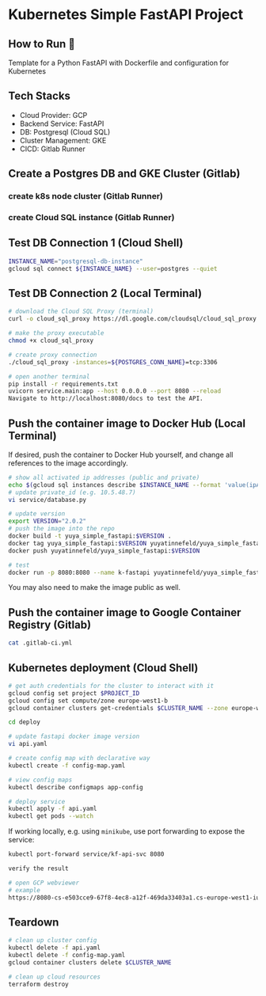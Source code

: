 # Kubernetes Simple FastAPI Project


## How to Run 🐳

Template for a Python FastAPI with Dockerfile and configuration for Kubernetes

## Tech Stacks
- Cloud Provider: GCP
- Backend Service: FastAPI
- DB: Postgresql (Cloud SQL)
- Cluster Management: GKE
- CICD: Gitlab Runner

## Create a Postgres DB and GKE Cluster (Gitlab)
### create k8s node cluster (Gitlab Runner)

### create Cloud SQL instance (Gitlab Runner)


## Test DB Connection 1 (Cloud Shell)
```bash
INSTANCE_NAME="postgresql-db-instance"
gcloud sql connect ${INSTANCE_NAME} --user=postgres --quiet
```

## Test DB Connection 2 (Local Terminal)
```bash
# download the Cloud SQL Proxy (terminal)
curl -o cloud_sql_proxy https://dl.google.com/cloudsql/cloud_sql_proxy.darwin.amd64

# make the proxy executable
chmod +x cloud_sql_proxy

# create proxy connection
./cloud_sql_proxy -instances=${POSTGRES_CONN_NAME}=tcp:3306

# open another terminal
pip install -r requirements.txt
uvicorn service.main:app --host 0.0.0.0 --port 8080 --reload
Navigate to http://localhost:8080/docs to test the API.
```

## Push the container image to Docker Hub (Local Terminal)

If desired, push the container to Docker Hub yourself, and change all references to the image accordingly.

```bash 
# show all activated ip addresses (public and private)
echo $(gcloud sql instances describe $INSTANCE_NAME --format 'value(ipAddresses.ipAddress)')
# update private_id (e.g. 10.5.48.7)
vi service/database.py

# update version
export VERSION="2.0.2"
# push the image into the repo
docker build -t yuya_simple_fastapi:$VERSION .
docker tag yuya_simple_fastapi:$VERSION yuyatinnefeld/yuya_simple_fastapi:$VERSION
docker push yuyatinnefeld/yuya_simple_fastapi:$VERSION

# test
docker run -p 8080:8080 --name k-fastapi yuyatinnefeld/yuya_simple_fastapi:$VERSION
```

You may also need to make the image public as well.

## Push the container image to Google Container Registry (Gitlab)
```bash
cat .gitlab-ci.yml
```

## Kubernetes deployment (Cloud Shell)
```bash
# get auth credentials for the cluster to interact with it
gcloud config set project $PROJECT_ID
gcloud config set compute/zone europe-west1-b
gcloud container clusters get-credentials $CLUSTER_NAME --zone europe-west1-b

cd deploy

# update fastapi docker image version
vi api.yaml

# create config map with declarative way
kubectl create -f config-map.yaml

# view config maps
kubectl describe configmaps app-config

# deploy service
kubectl apply -f api.yaml
kubectl get pods --watch
```

If working locally, e.g. using `minikube`, use port forwarding to expose the service:
```bash
kubectl port-forward service/kf-api-svc 8080

verify the result

# open GCP webviewer
# example
https://8080-cs-e503cce9-67f8-4ec8-a12f-469da33403a1.cs-europe-west1-iuzs.cloudshell.dev/docs
```


## Teardown
```bash
# clean up cluster config
kubectl delete -f api.yaml
kubectl delete -f config-map.yaml
gcloud container clusters delete $CLUSTER_NAME

# clean up cloud resources
terraform destroy
```
